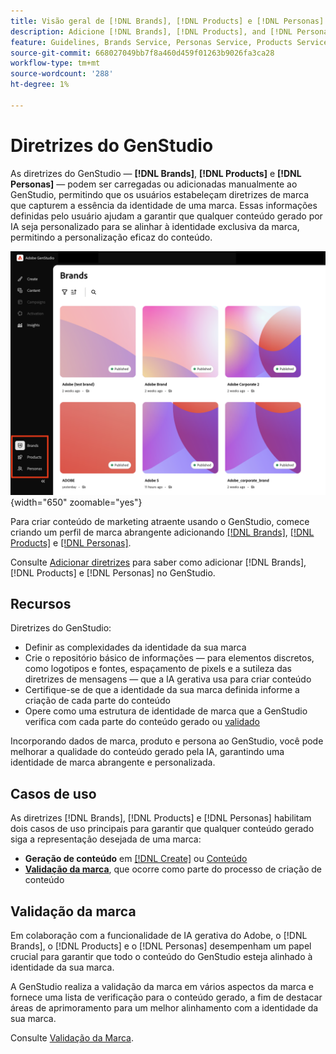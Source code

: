 ```yaml
---
title: Visão geral de [!DNL Brands], [!DNL Products] e [!DNL Personas]
description: Adicione [!DNL Brands], [!DNL Products], and [!DNL Personas] ao GenStudio para criar um perfil de marca abrangente que inclua todos os aspectos da representação de uma marca.
feature: Guidelines, Brands Service, Personas Service, Products Service
source-git-commit: 668027049bb7f8a460d459f01263b9026fa3ca28
workflow-type: tm+mt
source-wordcount: '288'
ht-degree: 1%

---
```



# Diretrizes do GenStudio

As diretrizes do GenStudio — **[!DNL Brands]**, **[!DNL Products]** e **[!DNL Personas]** — podem ser carregadas ou adicionadas manualmente ao GenStudio, permitindo que os usuários estabeleçam diretrizes de marca que capturem a essência da identidade de uma marca. Essas informações definidas pelo usuário ajudam a garantir que qualquer conteúdo gerado por IA seja personalizado para se alinhar à identidade exclusiva da marca, permitindo a personalização eficaz do conteúdo.

![Diretrizes no GenStudio](/help/assets/guidelines.png){width="650" zoomable="yes"}

Para criar conteúdo de marketing atraente usando o GenStudio, comece criando um perfil de marca abrangente adicionando [[!DNL Brands]](/help/user-guide/guidelines/brands.md), [[!DNL Products]](/help/user-guide/guidelines/products.md) e [[!DNL Personas]](/help/user-guide/guidelines/personas.md).

Consulte [Adicionar diretrizes](/help/user-guide/guidelines/add-guidelines.md) para saber como adicionar [!DNL Brands], [!DNL Products] e [!DNL Personas] no GenStudio.

## Recursos

Diretrizes do GenStudio:

* Definir as complexidades da identidade da sua marca
* Crie o repositório básico de informações — para elementos discretos, como logotipos e fontes, espaçamento de pixels e a sutileza das diretrizes de mensagens — que a IA gerativa usa para criar conteúdo
* Certifique-se de que a identidade da sua marca definida informe a criação de cada parte do conteúdo
* Opere como uma estrutura de identidade de marca que a GenStudio verifica com cada parte do conteúdo gerado ou [validado](#brand-validation)

Incorporando dados de marca, produto e persona ao GenStudio, você pode melhorar a qualidade do conteúdo gerado pela IA, garantindo uma identidade de marca abrangente e personalizada.

## Casos de uso

As diretrizes [!DNL Brands], [!DNL Products] e [!DNL Personas] habilitam dois casos de uso principais para garantir que qualquer conteúdo gerado siga a representação desejada de uma marca:

* **Geração de conteúdo** em [[!DNL Create]](/help/user-guide/create/overview.md) ou [Conteúdo](/help/user-guide/content/overview.md)
* [**Validação da marca**](#brand-validation), que ocorre como parte do processo de criação de conteúdo

## Validação da marca

Em colaboração com a funcionalidade de IA gerativa do Adobe, o [!DNL Brands], o [!DNL Products] e o [!DNL Personas] desempenham um papel crucial para garantir que todo o conteúdo do GenStudio esteja alinhado à identidade da sua marca.

A GenStudio realiza a validação da marca em vários aspectos da marca e fornece uma lista de verificação para o conteúdo gerado, a fim de destacar áreas de aprimoramento para um melhor alinhamento com a identidade da sua marca.

Consulte [Validação da Marca](/help/user-guide/guidelines/brand-validation.md).
